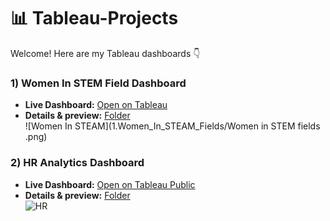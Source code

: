 # 📊 Tableau-Projects

Welcome! Here are my Tableau dashboards 👇

### 1) Women In STEM Field Dashboard
- **Live Dashboard:** [Open on Tableau](https://github.com/Jayeshsoni6010/Tableau-Projects/blob/eb86ffaf06eb7ba5be9e0d8c4493da639449aad1/1.Women_In_STEAM_Fields/Tableau%20Project-1.twbx)
- **Details & preview:** [Folder](1.Women_In_STEAM_Fields/README.md)  
  ![Women In STEAM](1.Women_In_STEAM_Fields/Women in STEM fields .png)


### 2) HR Analytics Dashboard
- **Live Dashboard:** [Open on Tableau Public](PASTE_YOUR_HR_TABLEAU_LINK_HERE)
- **Details & preview:** [Folder](Tableau/HR_Analytics_Dashboard/README.md)  
  ![HR](Tableau/HR_Analytics_Dashboard/hr_dashboard.png)
